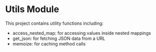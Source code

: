 # Utils Module

This project contains utility functions including:
- access_nested_map: for accessing values inside nested mappings
- get_json: for fetching JSON data from a URL
- memoize: for caching method calls
